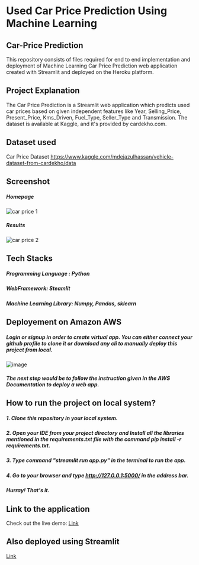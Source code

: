 # Used Car Price Prediction Using Machine Learning
## Car-Price Prediction
This repository consists of files required for end to end implementation and deployment of Machine Learning Car Price Prediction web application created with Streamlit and deployed on the Heroku platform.

## Project Explanation
The Car Price Prediction is a Streamlit web application which predicts used car prices based on given independent features like Year, Selling_Price, Present_Price, Kms_Driven, Fuel_Type, Seller_Type and Transmission. The dataset is available at Kaggle, and it's provided by cardekho.com.

## Dataset used
Car Price Dataset https://www.kaggle.com/mdejazulhassan/vehicle-dataset-from-cardekho/data

## Screenshot
##### Homepage
![car price 1](https://user-images.githubusercontent.com/93968656/141476120-8beb00c4-0853-43d0-9a39-c724864fc257.png)

##### Results

![car price 2](https://user-images.githubusercontent.com/93968656/141476137-23717d3f-1412-4dff-a62a-fbe6aef1c292.png)

## Tech Stacks
##### Programming Language : Python
##### WebFramework: Steamlit
##### Machine Learning Library: Numpy, Pandas, sklearn


## Deployement on Amazon AWS

##### Login or signup in order to create virtual app. You can either connect your github profile to clone it or download any cli to manually deploy this project from local.
![image](https://user-images.githubusercontent.com/93968656/218246816-ec567751-e944-448e-b0dc-636f699d167b.png)


##### The next step would be to follow the instruction given in the AWS Documentation to deploy a web app.

## How to run the project on local system?
##### 1. Clone this repository in your local system.
##### 2. Open your IDE from your project directory and Install all the libraries mentioned in the requirements.txt file with the command pip install -r requirements.txt.
##### 3. Type command "streamlit run app.py" in the terminal to run the app.
##### 4. Go to your browser and type http://127.0.0.1:5000/ in the address bar.
##### Hurray! That's it.


## Link to the application
Check out the live demo: [Link](http://54.162.96.228:8501/)


## Also deployed using Streamlit 
[Link](https://adilcr01-carpricepredictionstreamlit-app-gzp6ku.streamlit.app/)
